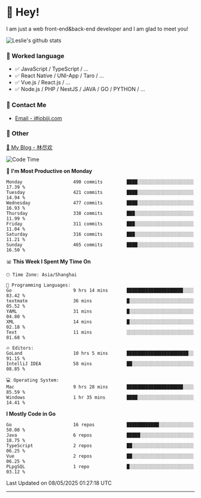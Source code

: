 # 👋 Hey!

I am just a web front-end&back-end developer and I am glad to meet you!

![Leslie's github stats](https://github-readme-stats.vercel.app/api?username=unsafe-ptr&&show_icons=true&&title_color=1abc9c&&icon_color=1abc9c)


### 📝 Worked language

- ✅ JavaScript / TypeScript / ...
- ✅ React Native / UNI-App / Taro / ...
- ✅ Vue.js / React.js / ...
- ✅ Node.js / PHP / NestJS / JAVA / GO / PYTHON / ...

### 📮 Contact Me

- [Email - i#iobiji.com](mailto:i@iobiji.com)


### 🤪 Other

[📌 My Blog - 林尽欢](https://iobiji.com)

<!--START_SECTION:waka-->
![Code Time](http://img.shields.io/badge/Code%20Time-1%2C714%20hrs%2025%20mins-blue)

📅 **I'm Most Productive on Monday** 

```text
Monday                   490 commits         ████░░░░░░░░░░░░░░░░░░░░░   17.39 % 
Tuesday                  421 commits         ████░░░░░░░░░░░░░░░░░░░░░   14.94 % 
Wednesday                477 commits         ████░░░░░░░░░░░░░░░░░░░░░   16.93 % 
Thursday                 338 commits         ███░░░░░░░░░░░░░░░░░░░░░░   11.99 % 
Friday                   311 commits         ███░░░░░░░░░░░░░░░░░░░░░░   11.04 % 
Saturday                 316 commits         ███░░░░░░░░░░░░░░░░░░░░░░   11.21 % 
Sunday                   465 commits         ████░░░░░░░░░░░░░░░░░░░░░   16.50 % 
```


📊 **This Week I Spent My Time On** 

```text
🕑︎ Time Zone: Asia/Shanghai

💬 Programming Languages: 
Go                       9 hrs 14 mins       █████████████████████░░░░   83.42 % 
textmate                 36 mins             █░░░░░░░░░░░░░░░░░░░░░░░░   05.52 % 
YAML                     31 mins             █░░░░░░░░░░░░░░░░░░░░░░░░   04.80 % 
XML                      14 mins             █░░░░░░░░░░░░░░░░░░░░░░░░   02.18 % 
Text                     11 mins             ░░░░░░░░░░░░░░░░░░░░░░░░░   01.68 % 

🔥 Editors: 
GoLand                   10 hrs 5 mins       ███████████████████████░░   91.15 % 
IntelliJ IDEA            58 mins             ██░░░░░░░░░░░░░░░░░░░░░░░   08.85 % 

💻 Operating System: 
Mac                      9 hrs 28 mins       █████████████████████░░░░   85.59 % 
Windows                  1 hr 35 mins        ████░░░░░░░░░░░░░░░░░░░░░   14.41 % 
```

**I Mostly Code in Go** 

```text
Go                       16 repos            ████████████░░░░░░░░░░░░░   50.00 % 
Java                     6 repos             █████░░░░░░░░░░░░░░░░░░░░   18.75 % 
TypeScript               2 repos             ██░░░░░░░░░░░░░░░░░░░░░░░   06.25 % 
Vue                      2 repos             ██░░░░░░░░░░░░░░░░░░░░░░░   06.25 % 
PLpgSQL                  1 repo              █░░░░░░░░░░░░░░░░░░░░░░░░   03.12 % 
```




 Last Updated on 08/05/2025 01:27:18 UTC
<!--END_SECTION:waka-->
---
